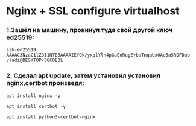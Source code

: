 # Nginx + SSL configure virtualhost

### 1.Зашёл на машину, прокинул туда свой другой ключ ed25519:

`` ssh-ed25519 AAAAC3NzaC1lZDI1NTE5AAAAIEYOk/yxqlYln4pGaEoRugZ+baTnquUx0Ae5a5ROFDub vladi@DESKTOP-3GC0E3L ``
### 2. Cделал apt update, затем установил установил nginx,certbot произведя:

```
apt install nginx -y

apt install certbot -y

apt install python3-certbot-nginx 
```
